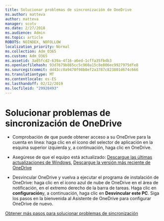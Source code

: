 ```yaml
---
title: Solucionar problemas de sincronización de OneDrive
ms.author: matteva
author: matteva
manager: scotv
ms.date: 2/27/2018
ms.audience: Admin
ms.topic: article
ROBOTS: NOINDEX, NOFOLLOW
localization_priority: Normal
ms.collection: Adm_O365
ms.custom: Adm_O365
ms.assetid: 3a05fcd2-639a-4f16-a6ed-1cffa35fbdb3
ms.openlocfilehash: 93d7679b865cc5c960a15c8e806ec9927975dfe8
ms.sourcegitcommit: dd43cc0a9470f98b8ef2a3787c823801d674c666
ms.translationtype: MT
ms.contentlocale: es-ES
ms.lasthandoff: 02/12/2019
ms.locfileid: "29928493"
---
```

# <a name="fix-onedrive-sync-problems"></a>Solucionar problemas de sincronización de OneDrive

- Comprobación de que puede obtener acceso a su OneDrive para la cuenta en línea: haga clic en el icono del selector de aplicación en la esquina superior izquierda y, a continuación, haga clic en OneDrive.
    
- Asegúrese de que el equipo está actualizado: [Descargue las últimas actualizaciones de Windows](http://go.microsoft.com/fwlink/p/?LinkId=825773), [Descargue la versión más reciente de OneDrive](https://go.microsoft.com/fwlink/p/?linkid=844652)
    
- Desvincular OneDrive y vuelva a ejecutar el programa de instalación de OneDrive: haga clic en el icono azul de nube de OneDrive en el área de notificación, en el extremo derecho de la barra de tareas. Haga clic en **configuración**y, a continuación, haga clic en **Desvincular este PC**. Siga los pasos en la bienvenida al Asistente de OneDrive para configurar OneDrive de nuevo.
    
[Obtener más pasos para solucionar problemas de sincronización](https://go.microsoft.com/fwlink/?linkid=866431)
  

